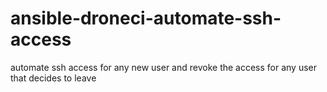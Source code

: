 # ansible-droneci-automate-ssh-access
automate ssh access for any new user and revoke the access for any user that decides to leave
